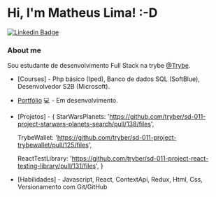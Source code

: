 # Hi, I'm Matheus Lima! :-D

[![Linkedin Badge](https://img.shields.io/badge/-LinkedIn-blue?style=flat-square&logo=Linkedin&logoColor=white&link=https://www.linkedin.com/in/matheus-lima-dev/)](https://www.linkedin.com/in/matheus-lima-dev/)


### About me
Sou estudante de desenvolvimento Full Stack na trybe [@Trybe](https://www.betrybe.com/).

- [Courses] - Php básico (Iped), Banco de dados SQL (SoftBlue), Desenvolvedor S2B (Microsoft). 

- [Portfólio](https://mathlima.com.br/) 💻 - Em desenvolvimento.

- [Projetos] - {
    StarWarsPlanets: 'https://github.com/tryber/sd-011-project-starwars-planets-search/pull/138/files',
    
    TrybeWallet: 'https://github.com/tryber/sd-011-project-trybewallet/pull/125/files',

    ReactTestLibrary: 'https://github.com/tryber/sd-011-project-react-testing-library/pull/131/files',
}


- [Habilidades] - Javascript, React, ContextApi, Redux, Html, Css, Versionamento com Git/GitHub
